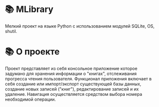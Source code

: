 # :books: MLibrary 
Мелкий проект на языке Python с использованием модулей SQLite, OS, shutil.

# :books: О проекте
Проект представляет из себя консольное приложение которое задумано для хранения информации о "книгах", отслеживания прогресса чтения пользователя. Функционал приложения включает в себя создание или импорт/экспорт существующей базы данных, создание новых записей ("книг"), редактирование записей и их удаление. Навигация осуществляется средством выбора номера необходимой операции.
